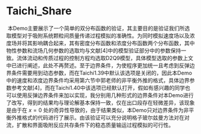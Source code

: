 # Taichi_Share
 本Demo主要展示了一个简单的双分布函数的验证，其主要目的是验证我们所选取模型对于吸附系统颗粒间质量传递过程模拟的准确性。为同时模拟速度场以及浓度场并将其影响耦合起来，其有密度分布函数和浓度分布函数两个分布函数，其中物性参数和流场几何参数的选取均与文献[4]中的模型验证部分中的参数保持一致。流体流动和传质过程的控制方程均选取D2Q9模型，具体模型选取的参数上文中已进行阐述，此处不再赘述。至于边界条件，为使程序更加统一且考虑到反弹边界条件需要用到动态参数，而在Taichi1.39中默认该选项是关闭的，因此本Demo中的速度和浓度边界条件均采用第六节中郭老师的非平衡外推的格式，具体边界参数参考文献[4]，而在Taichi1.40中该选项已经默认打开，假如有感兴趣的同学也可以使用反弹边界条件来加以实现，我分别用几种形式的边界条件对本Demo进行了改写，得到的结果均与理论解基本保持一致，仅在出口段存在轻微差异，该现象是由于在 $x=0$ 处的奇异性导致的，由于结果类似，本Demo只对边界条件为非平衡外推格式的代码进行了展示。由该验证可以充分说明格子玻尔兹曼方法对在对流，扩散和界面吸附反应共存条件下的稳态质量输运过程模拟的可行性。
